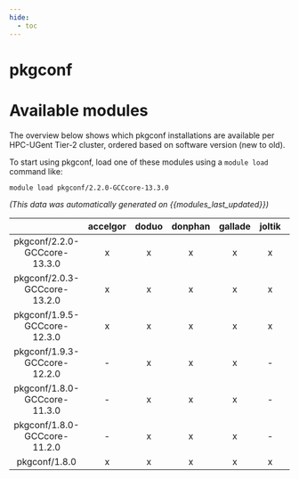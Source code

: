 ```yaml
---
hide:
  - toc
---
```


pkgconf
=======

# Available modules


The overview below shows which pkgconf installations are available per HPC-UGent Tier-2 cluster, ordered based on software version (new to old).

To start using pkgconf, load one of these modules using a `module load` command like:

```shell
module load pkgconf/2.2.0-GCCcore-13.3.0
```

*(This data was automatically generated on {{modules_last_updated}})*  

| |accelgor|doduo|donphan|gallade|joltik|shinx|
| :---: | :---: | :---: | :---: | :---: | :---: | :---: |
|pkgconf/2.2.0-GCCcore-13.3.0|x|x|x|x|x|x|
|pkgconf/2.0.3-GCCcore-13.2.0|x|x|x|x|x|x|
|pkgconf/1.9.5-GCCcore-12.3.0|x|x|x|x|x|x|
|pkgconf/1.9.3-GCCcore-12.2.0|-|x|x|x|-|x|
|pkgconf/1.8.0-GCCcore-11.3.0|-|x|x|x|-|x|
|pkgconf/1.8.0-GCCcore-11.2.0|-|x|x|x|-|-|
|pkgconf/1.8.0|x|x|x|x|x|x|
